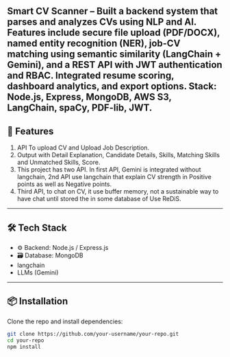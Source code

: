 Smart CV Scanner – Built a backend system that parses and analyzes CVs using NLP and AI. Features include secure file upload (PDF/DOCX), named entity recognition (NER), job-CV matching using semantic similarity (LangChain + Gemini), and a REST API with JWT authentication and RBAC. Integrated resume scoring, dashboard analytics, and export options. Stack: Node.js, Express, MongoDB, AWS S3, LangChain, spaCy, PDF-lib, JWT.
---

## 🚀 Features

1. API To upload CV and Upload Job Description.
2. Output with Detail  Explanation, Candidate Details, Skills, Matching Skills and Unmatched Skills, Score.
3. This project has two API. In first API, Gemini is integrated without langchain, 2nd API use      langchain that explain CV strength in Positive points as well as Negative points.
4. Third API, to chat on CV, it use buffer memory, not a sustainable way to have chat until stored the in some database of Use ReDiS. 

---

## 🛠️ Tech Stack


- ⚙️ Backend: Node.js / Express.js
- 🗃️ Database: MongoDB
- langchain
- LLMs (Gemini)


---

## 📦 Installation

Clone the repo and install dependencies:

```bash
git clone https://github.com/your-username/your-repo.git
cd your-repo
npm install
